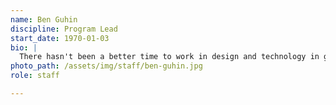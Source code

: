 ```yaml
---
name: Ben Guhin
discipline: Program Lead
start_date: 1970-01-03
bio: |
  There hasn't been a better time to work in design and technology in government, and Austin is the perfect place to show what's possible.
photo_path: /assets/img/staff/ben-guhin.jpg
role: staff

---
```

